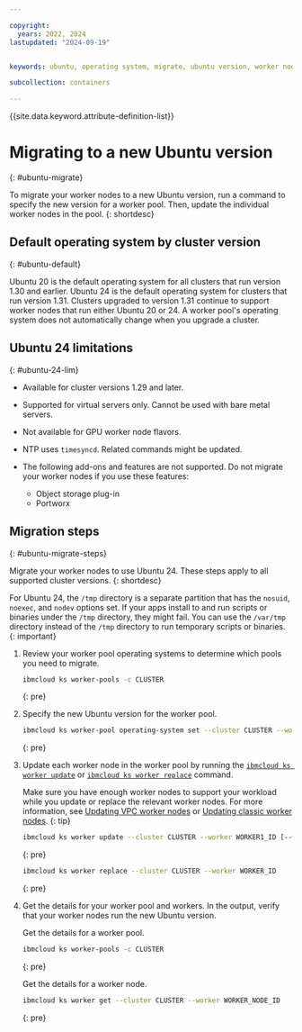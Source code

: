```yaml
---

copyright:
  years: 2022, 2024
lastupdated: "2024-09-19"


keywords: ubuntu, operating system, migrate, ubuntu version, worker nodes

subcollection: containers

---
```


{{site.data.keyword.attribute-definition-list}}



# Migrating to a new Ubuntu version
{: #ubuntu-migrate}

To migrate your worker nodes to a new Ubuntu version, run a command to specify the new version for a worker pool. Then, update the individual worker nodes in the pool.
{: shortdesc}

## Default operating system by cluster version
{: #ubuntu-default}

Ubuntu 20 is the default operating system for all clusters that run version 1.30 and earlier. Ubuntu 24 is the default operating system for clusters that run version 1.31. Clusters upgraded to version 1.31 continue to support worker nodes that run either Ubuntu 20 or 24. A worker pool's operating system does not automatically change when you upgrade a cluster.

## Ubuntu 24 limitations
{: #ubuntu-24-lim}

- Available for cluster versions 1.29 and later.
- Supported for virtual servers only. Cannot be used with bare metal servers. 
- Not available for GPU worker node flavors. 
- NTP uses `timesyncd`. Related commands might be updated.  
- The following add-ons and features are not supported. Do not migrate your worker nodes if you use these features:
    
    - Object storage plug-in
    - Portworx


## Migration steps
{: #ubuntu-migrate-steps}

Migrate your worker nodes to use Ubuntu 24. These steps apply to all supported cluster versions.
{: shortdesc}

For Ubuntu 24, the `/tmp` directory is a separate partition that has the `nosuid`, `noexec`, and `nodev` options set. If your apps install to and run scripts or binaries under the `/tmp` directory, they might fail. You can use the `/var/tmp` directory instead of the `/tmp` directory to run temporary scripts or binaries.
{: important}

1. Review your worker pool operating systems to determine which pools you need to migrate.
    ```sh
    ibmcloud ks worker-pools -c CLUSTER
    ```
    {: pre}

1. Specify the new Ubuntu version for the worker pool. 

    ```sh
    ibmcloud ks worker-pool operating-system set --cluster CLUSTER --worker-pool POOL --operating-system UBUNTU_24_64
    ```
    {: pre}

1. Update each worker node in the worker pool by running the [`ibmcloud ks worker update`](/docs/containers?topic=containers-kubernetes-service-cli#cs_worker_update) or [`ibmcloud ks worker replace`](h/docs/containers?topic=containers-kubernetes-service-cli#cli_worker_replace) command. 

    Make sure you have enough worker nodes to support your workload while you update or replace the relevant worker nodes. For more information, see [Updating VPC worker nodes](/docs/containers?topic=containers-update&interface=ui#vpc_worker_node) or [Updating classic worker nodes](/docs/containers?topic=containers-update&interface=ui#worker_node).
    {: tip}

    ```sh
    ibmcloud ks worker update --cluster CLUSTER --worker WORKER1_ID [--worker WORKER2_ID] 
    ```
    {: pre}

    ```sh
    ibmcloud ks worker replace --cluster CLUSTER --worker WORKER_ID
    ```
    {: pre}

1. Get the details for your worker pool and workers. In the output, verify that your worker nodes run the new Ubuntu version.

    Get the details for a worker pool. 
    ```sh
    ibmcloud ks worker-pools -c CLUSTER
    ```
    {: pre}

    Get the details for a worker node. 
    ```sh
    ibmcloud ks worker get --cluster CLUSTER --worker WORKER_NODE_ID 
    ```
    {: pre}
